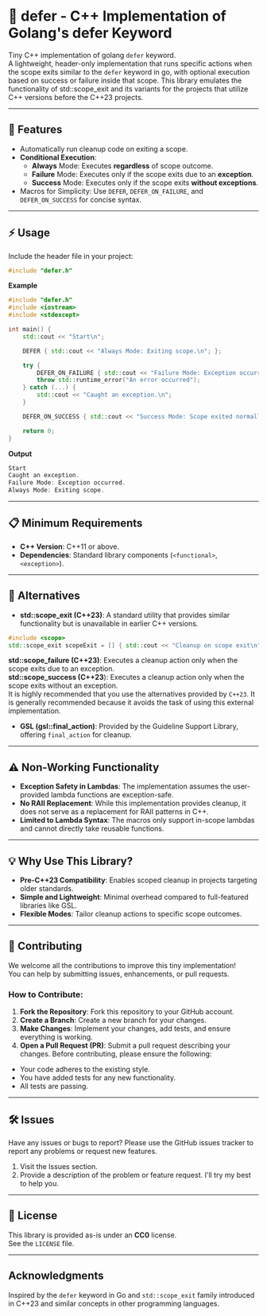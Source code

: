 # 🧹 defer - C++ Implementation of Golang's defer Keyword
Tiny C++ implementation of golang `defer` keyword. <br>
A lightweight, header-only implementation that runs specific actions when the scope exits similar to the `defer` keyword in go, with optional execution based on success or failure inside that scope. This library emulates the functionality of std::scope_exit and its variants for the projects that utilize C++ versions before the C++23 projects. 

---
## 🌟 **Features**
* Automatically run cleanup code on exiting a scope.
* **Conditional Execution**:
  * **Always** Mode: Executes **regardless** of scope outcome.
  * **Failure** Mode: Executes only if the scope exits due to an **exception**.
  * **Success** Mode: Executes only if the scope exits **without exceptions**.
* Macros for Simplicity: Use `DEFER`, `DEFER_ON_FAILURE`, and `DEFER_ON_SUCCESS` for concise syntax.

---
## ⚡ **Usage**
Include the header file in your project:
```cpp
#include "defer.h"
```
**Example**
```cpp
#include "defer.h"
#include <iostream>
#include <stdexcept>

int main() {
    std::cout << "Start\n";

    DEFER { std::cout << "Always Mode: Exiting scope.\n"; };

    try {
        DEFER_ON_FAILURE { std::cout << "Failure Mode: Exception occurred.\n"; };
        throw std::runtime_error("An error occurred");
    } catch (...) {
        std::cout << "Caught an exception.\n";
    }

    DEFER_ON_SUCCESS { std::cout << "Success Mode: Scope exited normally.\n"; };

    return 0;
}
```
**Output**
```cpp
Start
Caught an exception.
Failure Mode: Exception occurred.
Always Mode: Exiting scope.
```

---
## 📋 **Minimum Requirements**
* **C++ Version**: C++11 or above.
* **Dependencies**: Standard library components (`<functional>`, `<exception>`).

---
## 🔄 **Alternatives**
* **std::scope_exit (C++23)**: A standard utility that provides similar functionality but is unavailable in earlier C++ versions.
```cpp
#include <scope>
std::scope_exit scopeExit = [] { std::cout << "Cleanup on scope exit\n"; };
```
**std::scope_failure (C++23)**: Executes a cleanup action only when the scope exits due to an exception. <br>
**std::scope_success (C++23**): Executes a cleanup action only when the scope exits without an exception. <br>
It is highly recommended that you use the alternatives provided by `C++23`. It is generally recommended because it avoids the task of using this external implementation.
* **GSL (gsl::final_action)**: Provided by the Guideline Support Library, offering `final_action` for cleanup.

---
## ⚠️ **Non-Working Functionality**
* **Exception Safety in Lambdas**: The implementation assumes the user-provided lambda functions are exception-safe.
* **No RAII Replacement**: While this implementation provides cleanup, it does not serve as a replacement for RAII patterns in C++.
* **Limited to Lambda Syntax**: The macros only support in-scope lambdas and cannot directly take reusable functions.

---
## 💡 **Why Use This Library?**
* **Pre-C++23 Compatibility**: Enables scoped cleanup in projects targeting older standards.
* **Simple and Lightweight**: Minimal overhead compared to full-featured libraries like GSL.
* **Flexible Modes**: Tailor cleanup actions to specific scope outcomes.

---
## 🤝 **Contributing**
We welcome all the contributions to improve this tiny implementation! <br>
You can help by submitting issues, enhancements, or pull requests.

### How to Contribute:
1. **Fork the Repository**: Fork this repository to your GitHub account.
2. **Create a Branch**: Create a new branch for your changes.
3. **Make Changes**: Implement your changes, add tests, and ensure everything is working.
4. **Open a Pull Request (PR)**: Submit a pull request describing your changes.
Before contributing, please ensure the following:
* Your code adheres to the existing style.
* You have added tests for any new functionality.
* All tests are passing.
---

## 🛠️ Issues
Have any issues or bugs to report? Please use the GitHub issues tracker to report any problems or request new features. <br>
1. Visit the Issues section.
2. Provide a description of the problem or feature request.
I'll try my best to help you.

---
## 📝 License
This library is provided as-is under an **CC0** license. <br>
See the `LICENSE` file. <br>

---
## Acknowledgments
Inspired by the `defer` keyword in Go and `std::scope_exit` family introduced in C++23 and similar concepts in other programming languages.
